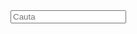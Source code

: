<html lang="en">
<head>
    <meta charset="UTF-8">
    <meta name="viewport" content="width=device-width, initial-scale=1.0">
    <link rel="stylesheet" href="https://stackpath.bootstrapcdn.com/bootstrap/4.5.0/css/bootstrap.min.css" integrity="sha384-9aIt2nRpC12Uk9gS9baDl411NQApFmC26EwAOH8WgZl5MYYxFfc+NcPb1dKGj7Sk" crossorigin="anonymous">
    <link rel="stylesheet" href="style.css">
    <title>Lista Coduri</title>
</head>
<body>
    <div class="container" id="first">
        <div class="row">
            <div class="col-12">
                <input type="text" placeholder="Cauta" id="input">
                <div class="row">
                    <div class="col-8">
                        <ul id="resultsName"></ul>
                    </div>
                    <div class="col-4">
                        <ul id="resultsCode"></ul>
                    </div>
                </div>
            </div>
        </div>
    </div>
    <div class="container" id="second">
        <div class="row">
            <div class="col-8">
                <ul id="name"></ul>
            </div>
            <div class="col-4">
                <ul id="code"></ul>
            </div>
        </div>
    </div>
    <script src="script.js"></script>
</body>
</html>
